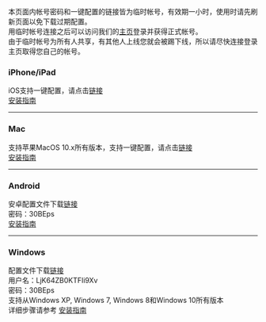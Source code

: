 
本页面内帐号密码和一键配置的链接皆为临时帐号，有效期一小时，使用时请先刷新页面以免下载过期配置。  
用临时帐号连接之后可以访问我们的[主页](https://www.logmian.com)登录并获得正式帐号。  
由于临时帐号为所有人共享，有其他人上线您就会被踢下线，所以请尽快连接登录主页取得您自己的帐号。  

### iPhone/iPad
iOS支持一键配置，请点击[链接](https://irwo8refg3.execute-api.us-west-2.amazonaws.com/O5uea4ECKzntPYY4/api/?p=ios)  
[安装指南](https://github.com/Logmian/logmian/wiki/iPhone-iPad%E5%AE%89%E8%A3%85%E6%8C%87%E5%8D%97)


***
### Mac
支持苹果MacOS 10.x所有版本，支持一键配置，请点击[链接](https://irwo8refg3.execute-api.us-west-2.amazonaws.com/O5uea4ECKzntPYY4/api/?p=mac)  
[安装指南](https://github.com/Logmian/logmian/wiki/Mac%E7%94%B5%E8%84%91%E5%AE%89%E8%A3%85%E6%8C%87%E5%8D%97)


***
### Android
安卓配置文件下载[链接](https://irwo8refg3.execute-api.us-west-2.amazonaws.com/O5uea4ECKzntPYY4/api/?p=android)  
密码：30BEps  
[安装指南](https://github.com/Logmian/logmian/wiki/%E5%AE%89%E5%8D%93%E5%AE%89%E8%A3%85%E6%8C%87%E5%8D%97)


***
### Windows
配置文件下载[链接](https://irwo8refg3.execute-api.us-west-2.amazonaws.com/O5uea4ECKzntPYY4/api/?p=win)   
用户名：LjK64ZB0KTFIi9Xv   
密码：30BEps   
支持从Windows XP, Windows 7, Windows 8和Windows 10所有版本  
详细步骤请参考 [安装指南](https://github.com/Logmian/logmian/wiki/Windows%E7%94%B5%E8%84%91%E5%AE%89%E8%A3%85%E6%8C%87%E5%8D%97)
